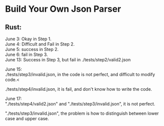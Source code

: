 # Build Your Own Json Parser

## Rust:<br>
June 3: Okay in Step 1.<br>
June 4: Difficult and Fail in Step 2.<br>
June 5: success in Step 2.<br>
June 6: fail in Step 3.<br>
June 13: Success in Step 3, but fail in ./tests/step2/valid2.json<br>

June 15:<br>
./tests/step3/invalid.json, in the code is not perfect, and difficult to modify code.<<br>

./tests/step4/invalid.json, it is fail, and don't know how to write the code.<br>

June 17:<br>
"./tests/step4/valid2.json" and "./tests/step3/invalid.json", it is not perfect.<br>

"./tests/step3/invalid.json", the problem is how to distinguish between lower case and upper case.<br>